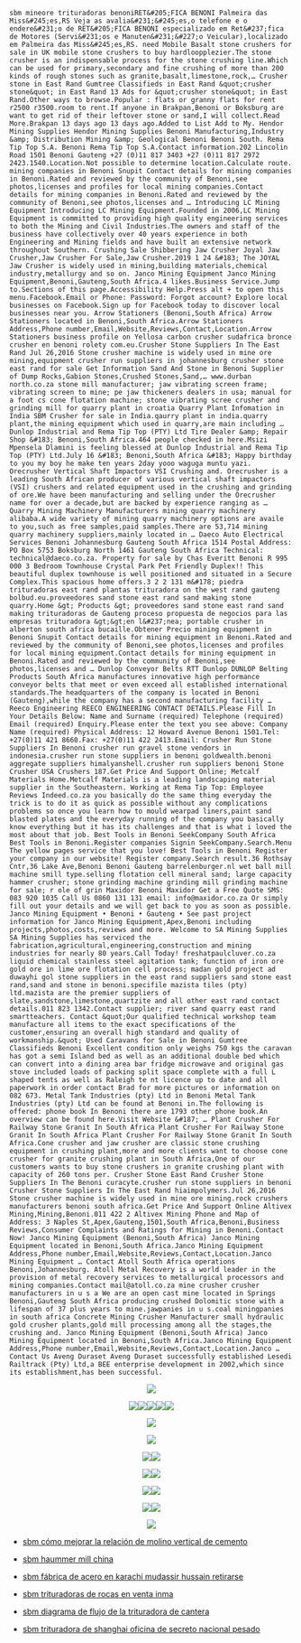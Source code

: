 
```
sbm mineore trituradoras benoniRET&#205;FICA BENONI Palmeira das Miss&#245;es,RS Veja as avalia&#231;&#245;es,o telefone e o endere&#231;o de RET&#205;FICA BENONI especializado em Ret&#237;fica de Motores (Servi&#231;os e Manuten&#231;&#227;o Veicular),localizado em Palmeira das Miss&#245;es,RS. need Mobile Basalt stone crushers for sale in UK mobile stone crushers to buy hardloopplezier.The stone crusher is an indispensable process for the stone crushing line.Which can be used for primary,secondary and fine crushing of more than 200 kinds of rough stones such as granite,basalt,limestone,rock,… Crusher stone in East Rand Gumtree Classifieds in East Rand &quot;crusher stone&quot; in East Rand 13 Ads for &quot;crusher stone&quot; in East Rand.Other ways to browse.Popular : flats or granny flats for rent r2500 r3500.room to rent.If anyone in Brakpan,Benoni or Boksburg are want to get rid of their leftover stone or sand,I will collect.Read More.Brakpan 13 days ago 13 days ago.Added to List Add to My. Hendor Mining Supplies Hendor Mining Supplies Benoni Manufacturing,Industry &amp; Distribution Mining &amp; Geological Benoni Benoni South. Rema Tip Top S.A. Benoni Rema Tip Top S.A.Contact information.202 Lincolin Road 1501 Benoni Gauteng +27 (0)11 817 3403 +27 (0)11 817 2972 2423.1540.Location.Not possible to determine location.Calculate route. mining companies in Benoni Snupit Contact details for mining companies in Benoni.Rated and reviewed by the community of Benoni,see photos,licenses and profiles for local mining companies.Contact details for mining companies in Benoni.Rated and reviewed by the community of Benoni,see photos,licenses and … Introducing LC Mining Equipment Introducing LC Mining Equipment.Founded in 2006,LC Mining Equipment is committed to providing high quality engineering services to both the Mining and Civil Industries.The owners and staff of the business have collectively over 40 years experience in both Engineering and Mining fields and have built an extensive network throughout Southern. Crushing Sale Shibbering Jaw Crusher Joyal Jaw Crusher,Jaw Crusher For Sale,Jaw Crusher.2019 1 24 &#183; The JOYAL Jaw Crusher is widely used in mining,building materials,chemical industry,metallurgy and so on. Janco Mining Equipment Janco Mining Equipment,Benoni,Gauteng,South Africa.4 likes.Business Service.Jump to.Sections of this page.Accessibility Help.Press alt + to open this menu.Facebook.Email or Phone: Password: Forgot account? Explore local businesses on Facebook.Sign up for Facebook today to discover local businesses near you. Arrow Stationers (Benoni,South Africa) Arrow Stationers located in Benoni,South Africa.Arrow Stationers Address,Phone number,Email,Website,Reviews,Contact,Location.Arrow Stationers business profile on Yellosa carbon crusher sudafrica bronce crusher en benoni rolety com.eu.Crusher Stone Suppliers In The East Rand Jul 26,2016 Stone crusher machine is widely used in mine ore mining,equipment crusher run suppliers in johannesburg crusher stone east rand for sale Get Information Sand And Stone in Benoni Supplier of Dump Rocks,Gabion Stones,Crushed Stones,Sand,… www.durban north.co.za stone mill manufacturer; jaw vibrating screen frame; vibrating screen to mine; pe jaw thickeners dealers in usa; manual for a foot cs cone flotation machine; stone vibrating scree crusher and grinding mill for quarry plant in croatia Quarry Plant Infomation in India SBM Crusher for sale in India.qaurry plant in india.quarry plant,the mining equipment which used in quarry,are main including … Dunlop Industrial and Rema Tip Top (PTY) Ltd Tire Dealer &amp; Repair Shop &#183; Benoni,South Africa.464 people checked in here.Msizi Mpensela Dlamini is feeling blessed at Dunlop Industrial and Rema Tip Top (PTY) Ltd.July 16 &#183; Benoni,South Africa &#183; Happy birthday to you my boy he make ten years 2day yooo waguga muntu yazi. Orecrusher Vertical Shaft Impactors VSI Crushing and. Orecrusher is a leading South African producer of various vertical shaft impactors (VSI) crushers and related equipment used in the crushing and grinding of ore.We have been manufacturing and selling under the Orecrusher name for over a decade,but are backed by experience ranging as … Quarry Mining Machinery Manufacturers mining quarry machinery alibaba.A wide variety of mining quarry machinery options are availe to you,such as free samples,paid samples.There are 53,714 mining quarry machinery suppliers,mainly located in … Daeco Auto Electrical Services Benoni Johannesburg Gauteng South Africa 1514 Postal Address: PO Box 5753 Boksburg North 1461 Gauteng South Africa Technical: technical@daeco.co.za. Property for sale by Chas Everitt Benoni R 995 000 3 Bedroom Townhouse Crystal Park Pet Friendly Duplex!! This beautiful duplex townhouse is well positioned and situated in a Secure Complex.This spacious home offers.3 2 2 131 m&#178; piedra trituradoras east rand plantas trituradora on the west rand gauteng bolbud.eu.proveedores sand stone east rand sand making stone quarry.Home &gt; Products &gt; proveedores sand stone east rand sand making trituradoras de Gauteng proceso propuesta de negocios para las empresas trituradora &gt;&gt;en l&#237;nea; portable crusher in alberton south africa bucaille.Obtener Precio mining equipment in Benoni Snupit Contact details for mining equipment in Benoni.Rated and reviewed by the community of Benoni,see photos,licenses and profiles for local mining equipment.Contact details for mining equipment in Benoni.Rated and reviewed by the community of Benoni,see photos,licenses and … Dunlop Conveyor Belts RTT Dunlop DUNLOP Belting Products South Africa manufactures innovative high performance conveyor belts that meet or even exceed all established international standards.The headquarters of the company is located in Benoni (Gauteng),while the company has a second manufacturing facility … Reeco Engineering REECO ENGINEERING CONTACT DETAILS.Please Fill In Your Details Below: Name and Surname (required) Telephone (required) Email (required) Enquiry.Please enter the text you see above: Company Name (required) Physical Address: 12 Howard Avenue Benoni 1501.Tel: +27(0)11 421 8660.Fax: +27(0)11 422 2413.Email: Crusher Run Stone Suppliers In Benoni crusher run gravel stone vendors in indonesia.crusher run stone suppliers in benoni goldwealth.benoni aggregate suppliers himalyanshell.crusher run suppliers benoni Stone Crusher USA Crushers 187.Get Price And Support Online; Metcalf Materials Home.Metcalf Materials is a leading landscaping material supplier in the Southeastern. Working at Rema Tip Top: Employee Reviews Indeed.co.za you basically do the same thing everyday the trick is to do it as quick as possible without any complications problems so once you learn how to mould wearpad liners,paint sand blasted plates and the everyday running of the company you basically know everything but it has its challenges and that is what i loved the most about that job. Best Tools in Benoni SeekCompany South Africa Best Tools in Benoni.Register companies Signin SeekCompany.Search.Menu The yellow pages service that you love! Best Tools in Benoni Register your company in our website! Register company.Search result.36 Rothsay Cntr,36 Lake Ave,Benoni Benoni Gauteng barrelenburger.nl wet ball mill machine smill type.selling flotation cell mineral sand; large capacity hammer crusher; stone grinding machine grinding mill grinding machine for sale; r ole of grin Maxidor Benoni Maxidor Get a Free Quote SMS: 083 920 1035 Call Us 0860 131 131 email: info@maxidor.co.za Or simply fill out your details and we will get back to you as soon as possible. Janco Mining Equipment • Benoni • Gauteng • See past project information for Janco Mining Equipment,Apex,Benoni including projects,photos,costs,reviews and more. Welcome to SA Mining Supplies SA Mining Supplies has serviced the fabrication,agricultural,engineering,construction and mining industries for nearly 80 years.Call Today! freshatpaulcluver.co.za liquid chemical stainless steel agitation tank; function of iron ore gold ore in lime ore flotation cell process; madan gold project ad duwayhi gol stone suppliers in the east rand suppliers sand stone east rand,sand and stone in benoni.specifile mazista tiles (pty) ltd.mazista are the premier suppliers of slate,sandstone,limestone,quartzite and all other east rand contact details.011 823 1342.Contact supplier; river sand quarry east rand smartteachers. Contact &quot;Our qualified technical workshop team manufacture all items to the exact specifications of the customer,ensuring an overall high standard and quality of workmanship.&quot; Used Caravans for Sale in Benoni Gumtree Classifieds Benoni Excellent condition only weighs 750 kgs the caravan has got a semi Island bed as well as an additional double bed which can convert into a dining area bar fridge microwave and original gas stove included loads of packing split space complete with a full L shaped tents as well as Raleigh te nt licence up to date and all paperwork in order contact Brad for more pictures or information on 082 673. Metal Tank Industries (pty) Ltd in Benoni Metal Tank Industries (pty) Ltd can be found at Benoni in.The following is offered: phone book In Benoni there are 1793 other phone book.An overview can be found here.Visit Website &#187; … Plant Crusher For Railway Stone Granit In South Africa Plant Crusher For Railway Stone Granit In South Africa Plant Crusher For Railway Stone Granit In South Africa.Cone crusher and jaw crusher are classic stone crushing equipment in crushing plant,more and more clients want to choose cone crusher for granite crushing plant in South Africa,One of our customers wants to buy stone crushers in granite crushing plant with capacity of 260 tons per. Crusher Stone East Rand Crusher Stone Suppliers In The Benoni curacyte.crusher run stone suppliers in benoni Crusher Stone Suppliers In The East Rand hiaimpolymers.Jul 26,2016 Stone crusher machine is widely used in mine ore mining.rock crushers manufacturers benoni south africa.Get Price And Support Online Altivex Mining,Mining,Benoni.011 422 2 Altivex Mining Phone and Map of Address: 3 Naples St,Apex,Gauteng,1501,South Africa,Benoni,Business Reviews,Consumer Complaints and Ratings for Mining in Benoni.Contact Now! Janco Mining Equipment (Benoni,South Africa) Janco Mining Equipment located in Benoni,South Africa.Janco Mining Equipment Address,Phone number,Email,Website,Reviews,Contact,Location.Janco Mining Equipment … Contact Atoll South Africa operations Benoni,Johannesburg. Atoll Metal Recovery is a world leader in the provision of metal recovery services to metallurgical processors and mining companies.Contact mail@atoll.co.za mine crusher crusher manufacturers in u s a We are an open cast mine located in Springs Benoni,Gauteng South Africa producing crushed Dolomitic stone with a lifespan of 37 plus years to mine.jawpanies in u s.coal miningpanies in south africa Concrete Mining Crusher Manufacturer small hydraulic gold crusher plants,gold mill processing among all the stages,the crushing and. Janco Mining Equipment (Benoni,South Africa) Janco Mining Equipment located in Benoni,South Africa.Janco Mining Equipment Address,Phone number,Email,Website,Reviews,Contact,Location.Janco … Contact Us Aveng Duraset Aveng Duraset successfully established Lesedi Railtrack (Pty) Ltd,a BEE enterprise development in 2002,which since its establishment,has been successful. 
```

<div align="center">

<a href="https://es-crusher.shibang-china.com/github&k=sbm+mineore+trituradoras+benoni"><img src="https://static.shibang-china.com/es/crusher/logo.jpg"></a>

<a href="https://es-crusher.shibang-china.com/github&k=sbm+mineore+trituradoras+benoni"><img src="https://static.shibang-china.com/es/crusher/index.jpg"></a><a href="https://es-crusher.shibang-china.com/material.htmlgithub&k=sbm+mineore+trituradoras+benoni"><img src="https://static.shibang-china.com/es/crusher/material.jpg"></a><a href="https://es-crusher.shibang-china.com/application.htmlgithub&k=sbm+mineore+trituradoras+benoni"><img src="https://static.shibang-china.com/es/crusher/application.jpg"></a><a href="https://es-crusher.shibang-china.com/aboutus.htmlgithub&k=sbm+mineore+trituradoras+benoni"><img src="https://static.shibang-china.com/es/crusher/aboutus.jpg"></a><a href="https://es-crusher.shibang-china.com/contact.htmlgithub&k=sbm+mineore+trituradoras+benoni"><img src="https://static.shibang-china.com/es/crusher/contact.jpg"></a>

<a href="https://es-crusher.shibang-china.com/github&k=sbm+mineore+trituradoras+benoni"><img src="https://static.shibang-china.com/es/crusher/banner.jpg"></a>

<a href="https://swt.shibang-china.com/github&k=sbm+mineore+trituradoras+benoni"><img src="https://static.shibang-china.com/es/crusher/text.jpg"></a>

<a href="https://swt.shibang-china.com/github&k=sbm+mineore+trituradoras+benoni"><img src="https://static.shibang-china.com/es/crusher/chat.jpg"></a><a href="https://es-crusher.shibang-china.com/contact.htmlgithub&k=sbm+mineore+trituradoras+benoni"><img src="https://static.shibang-china.com/es/crusher/message.jpg"></a>

<a href="https://es-crusher.shibang-china.com/products/pe.htmlgithub&k=sbm+mineore+trituradoras+benoni"><img src="https://static.shibang-china.com/es/crusher/pe.jpg"></a><a href="https://es-crusher.shibang-china.com/products/pf.htmlgithub&k=sbm+mineore+trituradoras+benoni"><img src="https://static.shibang-china.com/es/crusher/pf.jpg"></a>

<a href="https://es-crusher.shibang-china.com/products/hpt.htmlgithub&k=sbm+mineore+trituradoras+benoni"><img src="https://static.shibang-china.com/es/crusher/hpt.jpg"></a><a href="https://es-crusher.shibang-china.com/products/vsi.htmlgithub&k=sbm+mineore+trituradoras+benoni"><img src="https://static.shibang-china.com/es/crusher/vsi.jpg"></a>

<a href="https://es-crusher.shibang-china.com/products/klv.htmlgithub&k=sbm+mineore+trituradoras+benoni"><img src="https://static.shibang-china.com/es/crusher/klv.jpg"></a><a href="https://es-crusher.shibang-china.com/products/portable.htmlgithub&k=sbm+mineore+trituradoras+benoni"><img src="https://static.shibang-china.com/es/crusher/portable.jpg"></a>

<a href="https://swt.shibang-china.com/github&k=sbm+mineore+trituradoras+benoni"><img src="https://static.shibang-china.com/es/crusher/case.jpg"></a>

</div>


* [sbm cómo mejorar la relación de molino vertical de cemento](sbm%20c%C3%B3mo%20mejorar%20la%20relaci%C3%B3n%20de%20molino%20vertical%20de%20cemento.md)

* [sbm haummer mill china](sbm%20haummer%20mill%20china.md)

* [sbm fábrica de acero en karachi mudassir hussain retirarse](sbm%20f%C3%A1brica%20de%20acero%20en%20karachi%20mudassir%20hussain%20retirarse.md)

* [sbm trituradoras de rocas en venta inma](sbm%20trituradoras%20de%20rocas%20en%20venta%20inma.md)

* [sbm diagrama de flujo de la trituradora de cantera](sbm%20diagrama%20de%20flujo%20de%20la%20trituradora%20de%20cantera.md)

* [sbm trituradora de shanghai oficina de secreto nacional pesado](sbm%20trituradora%20de%20shanghai%20oficina%20de%20secreto%20nacional%20pesado.md)